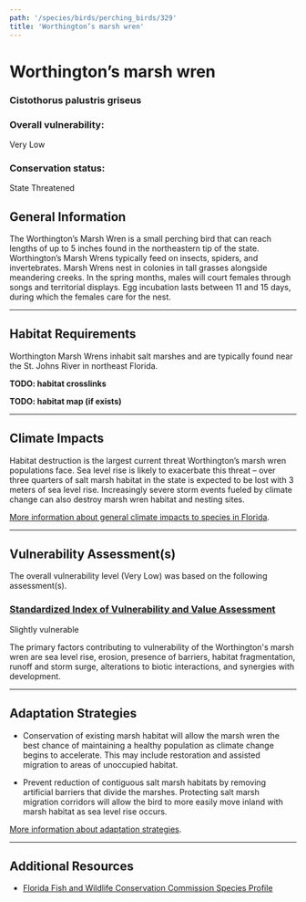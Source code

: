 ```yaml
---
path: '/species/birds/perching_birds/329'
title: 'Worthington’s marsh wren'
---
```


# Worthington’s marsh wren

### Cistothorus palustris griseus

<div id="TopSection">



<div>

### Overall vulnerability:

<div class="vulnerability vulnerability-not">Very Low</div>

### Conservation status:

State Threatened

</div>
</div>

## General Information

The Worthington’s Marsh Wren is a small perching bird that can reach lengths of up to 5 inches found in the northeastern tip of the state. Worthington’s Marsh Wrens typically feed on insects, spiders, and invertebrates. Marsh Wrens nest in colonies in tall grasses alongside meandering creeks. In the spring months, males will court females through songs and territorial displays. Egg incubation lasts between 11 and 15 days, during which the females care for the nest.

<hr />

## Habitat Requirements



Worthington Marsh Wrens inhabit salt marshes and are typically found near the St. Johns River in northeast Florida.

**TODO: habitat crosslinks**

**TODO: habitat map (if exists)**

<hr />

## Climate Impacts

Habitat destruction is the largest current threat Worthington’s marsh wren populations face. Sea level rise is likely to exacerbate this threat – over three quarters of salt marsh habitat in the state is expected to be lost with 3 meters of sea level rise.  Increasingly severe storm events fueled by climate change can also destroy marsh wren habitat and nesting sites.

[More information about general climate impacts to species in Florida](/impacts/species).



<hr />

## Vulnerability Assessment(s)

The overall vulnerability level (Very Low) was based on the following assessment(s).
#### 
<div class="vulnerability-header">
<h3><a href="/impacts/vulnerability/sivva/species">Standardized Index of Vulnerability and Value Assessment</a></h3>
<div class="vulnerability vulnerability-slight">Slightly vulnerable</div>
</div> 

The primary factors contributing to vulnerability of the Worthington's marsh wren are sea level rise, erosion, presence of barriers, habitat fragmentation, runoff and storm surge, alterations to biotic interactions, and synergies with development.


<hr />

## Adaptation Strategies

- Conservation of existing marsh habitat will allow the marsh wren the best chance of maintaining a healthy population as climate change begins to accelerate.  This may include restoration and assisted migration to areas of unoccupied habitat.

- Prevent reduction of contiguous salt marsh habitats by removing artificial barriers that divide the marshes.  Protecting salt marsh migration corridors will allow the bird to more easily move inland with marsh habitat as sea level rise occurs.

[More information about adaptation strategies](/strategies).

<hr />


## Additional Resources

- [Florida Fish and Wildlife Conservation Commission Species Profile](https://myfwc.com/wildlifehabitats/profiles/birds/songbirds/worthington-s-marsh-wren/)
